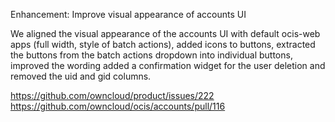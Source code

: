 Enhancement: Improve visual appearance of accounts UI

We aligned the visual appearance of the accounts UI with default ocis-web apps (full width, style of batch actions), added icons to buttons, extracted the buttons from the batch actions dropdown into individual buttons, improved the wording added a confirmation widget for the user deletion and removed the uid and gid columns.

<https://github.com/owncloud/product/issues/222>
<https://github.com/owncloud/ocis/accounts/pull/116>

